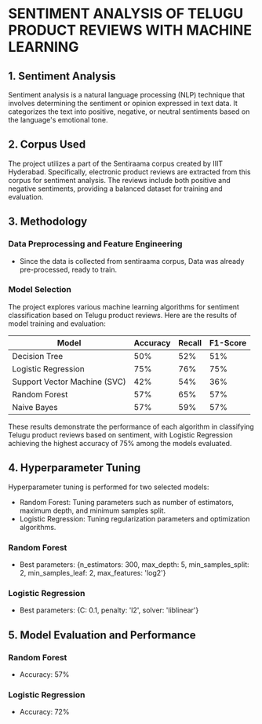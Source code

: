 # SENTIMENT ANALYSIS OF TELUGU PRODUCT REVIEWS WITH MACHINE LEARNING

## 1. Sentiment Analysis

Sentiment analysis is a natural language processing (NLP) technique that involves determining the sentiment or opinion expressed in text data. It categorizes the text into positive, negative, or neutral sentiments based on the language's emotional tone.

## 2. Corpus Used

The project utilizes a part of the Sentiraama corpus created by IIIT Hyderabad. Specifically, electronic product reviews are extracted from this corpus for sentiment analysis. The reviews include both positive and negative sentiments, providing a balanced dataset for training and evaluation.

## 3. Methodology

### Data Preprocessing and Feature Engineering
- Since the data is collected from sentiraama corpus, Data was already pre-processed, ready to train. 

### Model Selection
The project explores various machine learning algorithms for sentiment classification based on Telugu product reviews. Here are the results of model training and evaluation:

| Model                | Accuracy | Recall | F1-Score |
|----------------------|----------|--------|----------|
| Decision Tree        | 50%      | 52%    | 51%      |
| Logistic Regression  | 75%      | 76%    | 75%      |
| Support Vector Machine (SVC) | 42%      | 54%    | 36%      |
| Random Forest        | 57%      | 65%    | 57%      |
| Naive Bayes          | 57%      | 59%    | 57%      |

These results demonstrate the performance of each algorithm in classifying Telugu product reviews based on sentiment, with Logistic Regression achieving the highest accuracy of 75% among the models evaluated.



## 4. Hyperparameter Tuning
Hyperparameter tuning is performed for two selected models:
- Random Forest: Tuning parameters such as number of estimators, maximum depth, and minimum samples split.
- Logistic Regression: Tuning regularization parameters and optimization algorithms.

### Random Forest
- Best parameters: {n_estimators: 300, max_depth: 5, min_samples_split: 2, min_samples_leaf: 2, max_features: 'log2'}

### Logistic Regression
- Best parameters: {C: 0.1, penalty: 'l2', solver: 'liblinear'}

## 5. Model Evaluation and Performance

### Random Forest
- Accuracy: 57%

### Logistic Regression
- Accuracy: 72%


